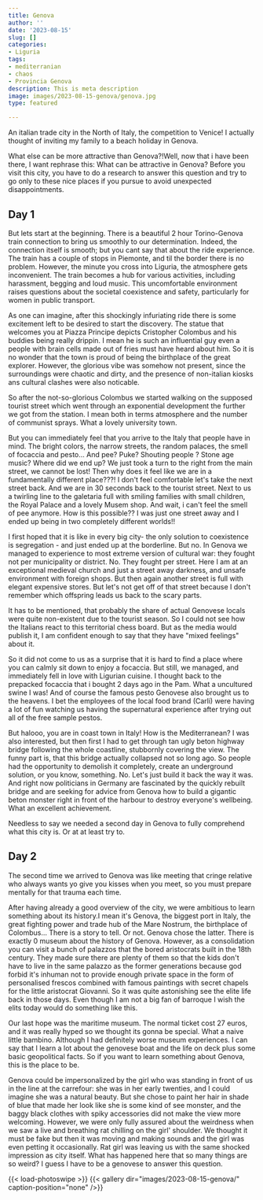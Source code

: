 ```yaml
---
title: Genova
author: ''
date: '2023-08-15'
slug: []
categories: 
- Liguria
tags: 
- mediterranian
- chaos
- Provincia Genova
description: This is meta description
image: images/2023-08-15-genova/genova.jpg
type: featured

---
```


An italian trade city in the North of Italy, the competition to Venice! I actually thought of inviting my family to a beach holiday in Genova.

What else can be more attractive than Genova?!Well, now that i have been there,  I want rephrase this: What can be attractive in Genova? Before you visit this city, you have to do a research to answer this question and try to go only to these nice places if you pursue to avoid unexpected disappointments.

## Day 1

But lets start at the beginning. There is a beautiful 2 hour Torino-Genova train connection to bring us smoothly to our determination. Indeed, the connection itself is smooth; but you cant say that about the ride experience. The train has a couple of stops in Piemonte, and til the border there is no problem. However, the minute you cross into Liguria, the atmosphere gets inconvenient. The train becomes a hub for various activities, including harassment, begging and loud music. This uncomfortable environment raises questions about the societal coexistence and safety, particularly for women in public transport.

As one can imagine, after this shockingly infuriating ride there is some excitement left to be desired to start the discovery. The statue that welcomes you at Piazza Principe depicts Cristopher Colombus and his buddies being really drippin. I mean he is such an influential guy even a people with brain cells made out of fries must have heard about him. So it is no wonder that the town is proud of being the birthplace of the great explorer. However, the glorious vibe was somehow not present, since the surroundings were chaotic and dirty, and the presence of non-italian kiosks ans cultural clashes were also noticable.


So after the not-so-glorious Colombus we started walking on the supposed tourist street which went through an exponential development the further we got from the station. I mean both in terms atmosphere and the number of communist sprays. What a lovely university town.

But you can immediately feel that you arrive to the Italy that people have in mind. The bright colors, the narrow streets, the random palaces, the smell of focaccia and pesto... And pee? Puke? Shouting people ? Stone age music? Where did we end up? We just took a turn to the right from the main street, we cannot be lost! Then why does it feel like we are in a fundamentally different place???! I don't feel comfortable let's take the next street back. And we are in 30 seconds back to the tourist street. Next to us a twirling line to the galetaria full with smiling families with small children, the Royal Palace and a lovely Musem shop.  And wait, i can't feel the smell of pee anymore. How is this possible?? I was just one street away and I ended up being in two completely different worlds!! 

I first hoped that it is like in every big city- the only solution to coexistence is segregation - and just ended up at the borderline. But no. In Genova we managed to experience to most extreme version of cultural war: they fought not per municipality or district. No. They fought per street. Here I am at an exceptional medieval church and just a street away darkness, and unsafe environment with foreign shops. But then again another street is full with elegant expensive stores. But let's not get off of that street because I don't remember which offspring leads us back to the scary parts.

It has to be mentioned, that probably the share of actual Genovese locals were quite non-existent due to the tourist season. So I could not see how the Italians react to this territorial chess board. But as the media would publish it, I am confident enough to say that they have "mixed feelings" about it.

So it did not come to us as a surprise that it is hard to find a place where you can calmly sit down to enjoy a focaccia. But still, we managed, and immediately fell in love with Ligurian cuisine. I thought back to the prepacked focaccia that i bought 2 days ago in the Pam. What a uncultured swine I was! And of course the famous pesto Genovese also brought us to the heavens. I bet the employees of the local food brand (Carli) were having a lot of fun watching us having the supernatural experience after trying out all of the free sample pestos.

But halooo, you are in coast town in Italy! How is the Mediterranean? I was also interested, but then first I had to get through tan ugly beton highway bridge following the whole coastline, stubbornly covering the view. The funny part is, that this bridge actually collapsed not so long ago. So people had the opportunity to demolish it completely, create an underground solution, or you know, something. No. Let's just build it back the way it was. And right now politicians in Germany are fascinated by the quickly rebuilt bridge and are seeking for advice from Genova how to build a gigantic beton monster right in front of the harbour to destroy everyone's wellbeing. What an excellent achievement.


Needless to say we needed a second day in Genova to fully comprehend what this city is. Or at at least try to.

## Day 2

The second time we arrived to Genova was like meeting that cringe relative who always wants yo give you kisses when you meet, so you must prepare mentally for that trauma each time.


After having already a good overview of the city, we were ambitious to learn something about its history.I mean it's Genova, the biggest port in Italy, the great fighting power and trade hub of the Mare Nostrum, the birthplace of Colombus... There is a story to tell. Or not. Genova chose the latter. There is exactly 0 museum about the history of Genova. However, as a consolidation you can visit a bunch of palazzos that the bored aristocrats built in the 18th century. They made sure there are plenty of them so that the kids don't have to live in the same palazzo as the former generations because god forbid it's inhuman not to provide enough private space in the form of personalised frescos combined with famous paintings with secret chapels for the little aristocrat Giovanni. So it was quite astonishing see the elite life back in those days. Even though I am not a big fan of barroque I wish the elits today would do something like this.


Our last hope was the maritime museum. The normal ticket cost 27 euros, and it was really hyped so we thought its gonna be special. What a naive little bambino. Although I had definitely worse museum experiences. I can say that I learn a lot about the genovese boat and the life on deck plus some basic geopolitical facts. So if you want to learn something about Genova, this is the place to be.

Genova could be impersonalized by the girl who was standing in front of us in the line at the carrefour: she was in her early twenties, and I could imagine she was a natural beauty. But she chose to paint her hair in shade of blue that made her look like she is some kind of see monster, and the baggy black clothes with spiky accessories did not make the view more welcoming. However, we were only fully assured about the weirdness when we saw a live and breathing rat chilling on the girl' shoulder. We thought it must be fake but then it was moving and making sounds and the girl was even petting it occasionally. Rat girl was leaving us with the same shocked impression as city itself. What has happened here that so many things are so weird? I guess I have to be a genovese to answer this question.

{{< load-photoswipe >}}
{{< gallery dir="images/2023-08-15-genova/" caption-position="none" />}}
